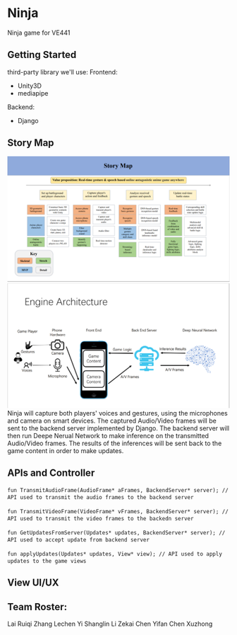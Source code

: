 # Ninja
Ninja game for VE441
## Getting Started
third-party library we'll use:
Frontend:
* Unity3D
* mediapipe

Backend:
* Django

## Story Map
![](assets/story_map.png)
![](assets/engine.png)
Ninja will capture both players' voices and gestures, using the microphones and camera on smart devices. The captured Audio/Video frames will be sent to the backend server implemented by Django. The backend server will then run Deepe Nerual Network to make inference on the transmitted Audio/Video frames. The results of the inferences will be sent back to the game content in order to make updates.

## APIs and Controller
```
fun TransmitAudioFrame(AudioFrame* aFrames, BackendServer* server); // API used to transmit the audio frames to the backend server

fun TransmitVideoFrame(VideoFrame* vFrames, BackendServer* server); // API used to transmit the video frames to the backedn server

fun GetUpdatesFromServer(Updates* updates, BackendServer* server); // API used to accept update from backend server

fun applyUpdates(Updates* updates, View* view); // API used to apply updates to the game views
```

## View UI/UX

## Team Roster:
Lai Ruiqi
Zhang Lechen
Yi Shanglin
Li Zekai
Chen Yifan
Chen Xuzhong